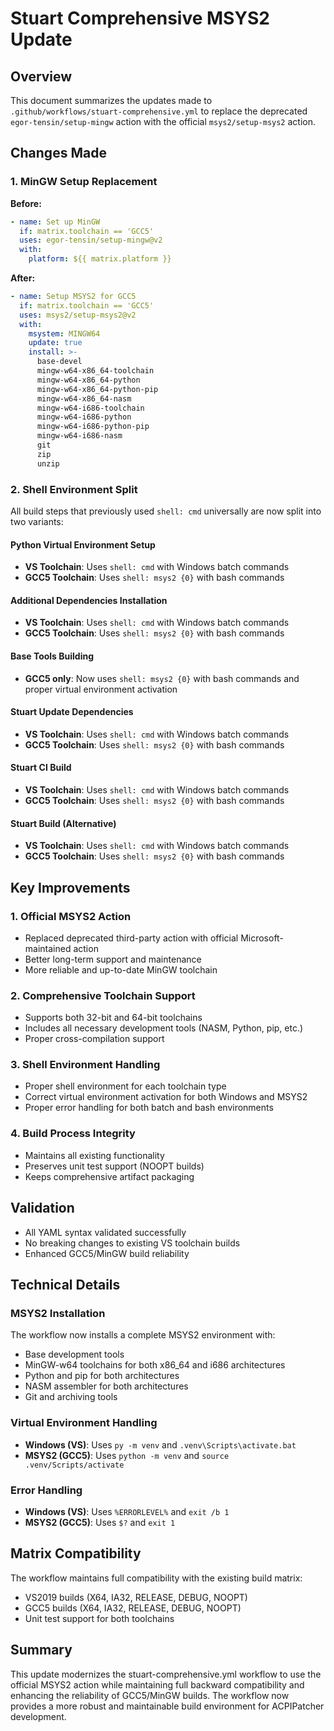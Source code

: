 # Stuart Comprehensive MSYS2 Update

## Overview
This document summarizes the updates made to `.github/workflows/stuart-comprehensive.yml` to replace the deprecated `egor-tensin/setup-mingw` action with the official `msys2/setup-msys2` action.

## Changes Made

### 1. MinGW Setup Replacement
**Before:**
```yaml
- name: Set up MinGW
  if: matrix.toolchain == 'GCC5'
  uses: egor-tensin/setup-mingw@v2
  with:
    platform: ${{ matrix.platform }}
```

**After:**
```yaml
- name: Setup MSYS2 for GCC5
  if: matrix.toolchain == 'GCC5'
  uses: msys2/setup-msys2@v2
  with:
    msystem: MINGW64
    update: true
    install: >-
      base-devel
      mingw-w64-x86_64-toolchain
      mingw-w64-x86_64-python
      mingw-w64-x86_64-python-pip
      mingw-w64-x86_64-nasm
      mingw-w64-i686-toolchain
      mingw-w64-i686-python
      mingw-w64-i686-python-pip
      mingw-w64-i686-nasm
      git
      zip
      unzip
```

### 2. Shell Environment Split
All build steps that previously used `shell: cmd` universally are now split into two variants:

#### Python Virtual Environment Setup
- **VS Toolchain**: Uses `shell: cmd` with Windows batch commands
- **GCC5 Toolchain**: Uses `shell: msys2 {0}` with bash commands

#### Additional Dependencies Installation
- **VS Toolchain**: Uses `shell: cmd` with Windows batch commands
- **GCC5 Toolchain**: Uses `shell: msys2 {0}` with bash commands

#### Base Tools Building
- **GCC5 only**: Now uses `shell: msys2 {0}` with bash commands and proper virtual environment activation

#### Stuart Update Dependencies
- **VS Toolchain**: Uses `shell: cmd` with Windows batch commands
- **GCC5 Toolchain**: Uses `shell: msys2 {0}` with bash commands

#### Stuart CI Build
- **VS Toolchain**: Uses `shell: cmd` with Windows batch commands
- **GCC5 Toolchain**: Uses `shell: msys2 {0}` with bash commands

#### Stuart Build (Alternative)
- **VS Toolchain**: Uses `shell: cmd` with Windows batch commands
- **GCC5 Toolchain**: Uses `shell: msys2 {0}` with bash commands

## Key Improvements

### 1. Official MSYS2 Action
- Replaced deprecated third-party action with official Microsoft-maintained action
- Better long-term support and maintenance
- More reliable and up-to-date MinGW toolchain

### 2. Comprehensive Toolchain Support
- Supports both 32-bit and 64-bit toolchains
- Includes all necessary development tools (NASM, Python, pip, etc.)
- Proper cross-compilation support

### 3. Shell Environment Handling
- Proper shell environment for each toolchain type
- Correct virtual environment activation for both Windows and MSYS2
- Proper error handling for both batch and bash environments

### 4. Build Process Integrity
- Maintains all existing functionality
- Preserves unit test support (NOOPT builds)
- Keeps comprehensive artifact packaging

## Validation
- All YAML syntax validated successfully
- No breaking changes to existing VS toolchain builds
- Enhanced GCC5/MinGW build reliability

## Technical Details

### MSYS2 Installation
The workflow now installs a complete MSYS2 environment with:
- Base development tools
- MinGW-w64 toolchains for both x86_64 and i686 architectures
- Python and pip for both architectures
- NASM assembler for both architectures
- Git and archiving tools

### Virtual Environment Handling
- **Windows (VS)**: Uses `py -m venv` and `.venv\Scripts\activate.bat`
- **MSYS2 (GCC5)**: Uses `python -m venv` and `source .venv/Scripts/activate`

### Error Handling
- **Windows (VS)**: Uses `%ERRORLEVEL%` and `exit /b 1`
- **MSYS2 (GCC5)**: Uses `$?` and `exit 1`

## Matrix Compatibility
The workflow maintains full compatibility with the existing build matrix:
- VS2019 builds (X64, IA32, RELEASE, DEBUG, NOOPT)
- GCC5 builds (X64, IA32, RELEASE, DEBUG, NOOPT)
- Unit test support for both toolchains

## Summary
This update modernizes the stuart-comprehensive.yml workflow to use the official MSYS2 action while maintaining full backward compatibility and enhancing the reliability of GCC5/MinGW builds. The workflow now provides a more robust and maintainable build environment for ACPIPatcher development.
